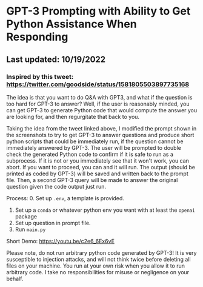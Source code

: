 # GPT-3 Prompting with Ability to Get Python Assistance When Responding

## Last updated: 10/19/2022

### Inspired by this tweet: https://twitter.com/goodside/status/1581805503897735168

The idea is that you want to do Q&A with GPT3, and what if the question is too hard for GPT-3 to answer? Well, if the user is reasonably minded, you can get GPT-3 to generate Python code that would compute the answer you are looking for, and then regurgitate that back to you.

Taking the idea from the tweet linked above, I modified the prompt shown in the screenshots to try to get GPT-3 to answer questions and produce short python scripts that could be immediately run, if the question cannot be immediately answered by GPT-3. The user will be prompted to double check the generated Python code to confirm if it is safe to run as a subprocess. If it is not or you immediately see that it won't work, you can abort. If you want to proceed, you can and it will run. The output (should be printed as coded by GPT-3) will be saved and written back to the prompt file. Then, a second GPT-3 query will be made to answer the original question given the code output just run. 

Process:
0. Set up `.env`, a template is provided. 
1. Set up a `conda` or whatever python env you want with at least the `openai` package
1. Set up question in prompt file.
2. Run `main.py` 

Short Demo:
https://youtu.be/c2e6_6Ex6vE

Please note, do not run arbitrary python code generated by GPT-3! It is very susceptible to injection attacks, and will not think twice before deleting all files on your machine. You run at your own risk when you allow it to run arbitrary code. I take no responsibilities for misuse or negligence on your behalf.